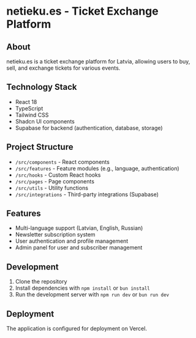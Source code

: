 
# netieku.es - Ticket Exchange Platform

## About
netieku.es is a ticket exchange platform for Latvia, allowing users to buy, sell, and exchange tickets for various events.

## Technology Stack
- React 18
- TypeScript
- Tailwind CSS
- Shadcn UI components
- Supabase for backend (authentication, database, storage)

## Project Structure
- `/src/components` - React components
- `/src/features` - Feature modules (e.g., language, authentication)
- `/src/hooks` - Custom React hooks
- `/src/pages` - Page components
- `/src/utils` - Utility functions
- `/src/integrations` - Third-party integrations (Supabase)

## Features
- Multi-language support (Latvian, English, Russian)
- Newsletter subscription system
- User authentication and profile management
- Admin panel for user and subscriber management

## Development
1. Clone the repository
2. Install dependencies with `npm install` or `bun install`
3. Run the development server with `npm run dev` or `bun run dev`

## Deployment
The application is configured for deployment on Vercel.
